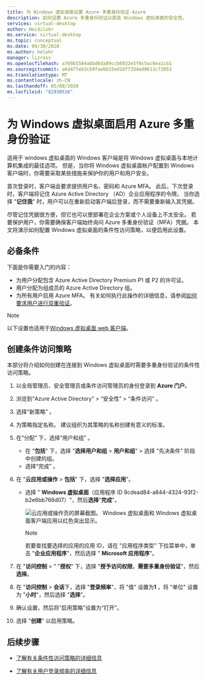 ```yaml
---
title: 为 Windows 虚拟桌面设置 Azure 多重身份验证-Azure
description: 如何设置 Azure 多重身份验证以提高 Windows 虚拟桌面的安全性。
services: virtual-desktop
author: Heidilohr
ms.service: virtual-desktop
ms.topic: conceptual
ms.date: 04/30/2020
ms.author: helohr
manager: lizross
ms.openlocfilehash: a769b5584abbd6da89ccb6032e5f0c5ac8ea1cb1
ms.sourcegitcommit: a6d477eb3cb9faebb15ed1bf7334ed0611c72053
ms.translationtype: MT
ms.contentlocale: zh-CN
ms.lasthandoff: 05/08/2020
ms.locfileid: "82930516"
---
```

# <a name="enable-azure-multi-factor-authentication-for-windows-virtual-desktop"></a>为 Windows 虚拟桌面启用 Azure 多重身份验证

适用于 windows 虚拟桌面的 Windows 客户端是将 Windows 虚拟桌面与本地计算机集成的最佳选项。 但是，当你将 Windows 虚拟桌面帐户配置到 Windows 客户端时，你需要采取某些措施来保护你的用户和用户安全。

首次登录时，客户端会要求提供用户名、密码和 Azure MFA。 此后，下次登录时，客户端将记住 Azure Active Directory （AD）企业应用程序的令牌。 当你选择 "**记住我**" 时，用户可以在重新启动客户端后登录，而不需要重新输入其凭据。

尽管记住凭据很方便，但它也可以使部署在企业方案或个人设备上不太安全。 若要保护用户，你需要确保客户端始终询问 Azure 多重身份验证（MFA）凭据。 本文将演示如何配置 Windows 虚拟桌面的条件性访问策略，以便启用此设置。

## <a name="prerequisites"></a>必备条件

下面是你需要入门的内容：

- 为用户分配包含 Azure Active Directory Premium P1 或 P2 的许可证。
- 用户分配为组成员的 Azure Active Directory 组。
- 为所有用户启用 Azure MFA。 有关如何执行此操作的详细信息，请参阅[如何要求用户进行双重验证](../active-directory/authentication/howto-mfa-userstates.md#view-the-status-for-a-user)。

> [!NOTE]
> 以下设置也适用于[Windows 虚拟桌面 web 客户端](https://rdweb.wvd.microsoft.com/webclient/index.html)。

## <a name="create-a-conditional-access-policy"></a>创建条件访问策略

本部分将介绍如何创建在连接到 Windows 虚拟桌面时需要多重身份验证的条件性访问策略。

1. 以全局管理员、安全管理员或条件访问管理员的身份登录到 **Azure 门户**。
2. 浏览到“Azure Active Directory” > “安全性” > “条件访问”    。
3. 选择“新策略”  。
4. 为策略指定名称。 建议组织为其策略的名称创建有意义的标准。
5. 在“分配”  下，选择“用户和组”  。
   - 在 "**包括**" 下，选择 "**选择用户和组** > **用户和组**" > 选择 "先决条件" 阶段中创建的组。
   - 选择“完成”  。
6. 在 "**云应用或操作** > **包括**" 下，选择 "**选择应用**"。
   - 选择 " **Windows 虚拟桌面**（应用程序 ID 9cdead84-a844-4324-93f2-b2e6bb768d07）"，然后**选择**"**完成**"。
   
     ![云应用或操作页的屏幕截图。 Windows 虚拟桌面和 Windows 虚拟桌面客户端应用以红色突出显示。](media/cloud-apps-enterprise.png)

     >[!NOTE]
     >若要查找要选择的应用的应用 ID，请在 "应用程序类型" 下拉菜单中，单击 "**企业应用程序**"，然后选择 " **Microsoft 应用程序**"。

7. 在 "**访问控制** > " "**授权**" 下，选择 "**授予访问权限**，**需要多重身份验证**"，然后**选择**。
8. 在 "**访问控制** > **会话**下，选择 "**登录频率**"，将 "值" 设置为**1** ，将 "单位" 设置为 "**小时**"，然后选择 "**选择**"。
9. 确认设置，然后将“启用策略”设置为“打开”。  
10. 选择 "**创建**" 以启用策略。

## <a name="next-steps"></a>后续步骤

- [了解有关条件性访问策略的详细信息](../active-directory/conditional-access/concept-conditional-access-policies.md)

- [了解有关用户登录频率的详细信息](../active-directory/conditional-access/howto-conditional-access-session-lifetime.md#user-sign-in-frequency)
